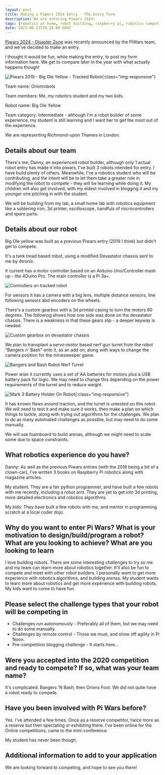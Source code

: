 ```yaml
---
layout: post
title: Making a PiWars 2024 Entry - The Entry Form
description: We are entering Piwars 2024!
tags: [robotics at home, robot building, raspberry pi, robotics competitions, rover]
date: 2023-06-13T19:28:00.000Z
---
```

[Piwars 2024 - Disaster Zone](https://piwars.org/2024-disaster-zone) was recently announced by the PiWars team, and we've decided to make an entry.

I thought it would be fun, while making the entry, to post my form information here. We get to compare later in the year with what actually happens though!

![Piwars 2019 - Big Ole Yellow - Tracked Robot](/galleries/2019/03/piwars_tracked_robot/2019-03-23-big-ole-yellow-sensors-on-face.jpg){:class="img-responsive"}

Team name: Orionrobots

Team members: Me, my robotics student and my two kids.

Robot name: Big Ole Yellow

Team category: Intermediate - although I'm a robot builder of some experience, my student is still learning and I want her to get the most out of the experience.

We are representing Richmond-upon Thames in London.

## Details about our team

There's me, Danny, an experienced robot builder, although only 1 actual robot entry has made it into piwars, I've built 3 robots intended for entry. I have build plenty of others.
Meanwhile, I've a robotics student who will be contributing, and the intent will be to let them take a greater role in modifying the robot to compete - they will be learning while doing it. My children will also get involved, with my eldest involved in blogging it and my younger one pitching in with the student.

We will be building from my lab, a small home lab with robotics equipment like a soldering iron, 3d printer, oscilloscope, handfuls of microcontrollers and spare parts.

## Details about our robot

Big Ole yellow was built as a previous Piwars entry (2019 I think) but didn't get to compete.

It's a tank tread based robot, using a modified Devastator chassis sent to me by 4tronix.

It current has a motor controller based on an Arduino Uno/Controller mash up - the 4Duino Pro. The main controller is a Pi 3a+.

![Controllers on tracked robot](/galleries/2019/03/piwars_tracked_robot/2019-01-24-chassis-with-controllers-showing.jpg)

For sensors it has a camera with a big lens, multiple distance sensors, line following sensors abd encoders on the wheels.

There's a custom gearbox with a 3d printed casing to turn the motors 90 degrees. The following shows how one side was done on the devastator chassis. There is a weakness in that these gears slip - a deeper keyway is needed.

![Custom gearbox on devastator chassis](/galleries/2019/03/piwars_tracked_robot/2019-01-01-devastator-chassis-made-thinner.jpg)

We plan to transplant a servo-motor based nerf gun turret from the robot "Bangers n' Bash" onto it, as an add on, along with ways to change the camera position for the minesweeper game.

![Bangers and Bash Robot Nerf Turret](/galleries/2021/03-bangers-and-bash/2021-03-21-nerf-turret.png)

Power wise it currently uses a set of AA batteries for motors plus a USB battery pack for logic. We may need to change this depending on the power requirements of the turret and to reduce weight.

![Mark 3 Battery Holder On Robot](/galleries/2019/02/14-printable-usb-battery-holder/mark3_battery_holder_on_robot.jpg){:class="img-responsive"}

It has known flaws around traction, and the turret is untested on this robot. We will need to test it and make sure it works, then make a plan on which things to tackle, along with trying out algorithms for the challenges. We plan to do as many automated challenges as possible, but may need to do some manually.

We will use foamboard to build arenas, although we might need to scale some due to space constraints.

## What robotics experience do you have?

Danny: As well as the previous Piwars entries (with the 2018 being a bit of a clown-car), I've written 3 books on Raspberry Pi robotics along with magazine articles.

My student: They are a fair python programmer, and have built a few robots with me recently, including a robot arm. They are yet to get into 3d printing, more detailed electronics and robotics algorithms.

My kids: They have built a few robots with me, and mentor in programming scratch at a local coder dojo.

## Why do you want to enter Pi Wars? What is your motivation to design/build/program a robot? What are you looking to achieve? What are you looking to learn

I love building robots. There are some interesting challenges to try so me and my team can learn more about robotics together. It'll also be fun to compete and meet with other robot builders.
I personally want to get more experience with robotics algorithms, and building arenas. My student wants to learn more about robotics and get more experience with building robots. My kids want to come to have fun.

## Please select the challenge types that your robot will be competing in

- Challenges run autonomously - Preferably all of them, but we may need to do some manually.
- Challenges by remote control - Those we must, and show off agility in Pi Noon.
- Pre-competition blogging challenge - It starts here...

## Were you accepted into the 2020 competition and ready to compete? If so, what was your team name?

It's complicated. Bangers 'N Bash, then Orions Foot. We did not quite have a robot ready to compete.

## Have you been involved with Pi Wars before?

Yes. I've attended a few times. Once as a reserve competitor, twice more as a reserve but then spectating or exhibiting there. I've been online for the Online competitions, came to the mini-conference.

My student has never been though.

## Additional information to add to your application

We are looking forward to competing, and hope to see you there!
